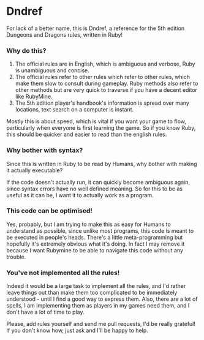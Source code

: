 # Dndref

For lack of a better name, this is Dndref, a reference for the 5th edition
Dungeons and Dragons rules, written in Ruby!

### Why do this?

1. The official rules are in English, which is ambiguous and verbose, Ruby is unambiguous and concise.
2. The official rules refer to other rules which refer to other rules, which make them slow to consult
  during gameplay. Ruby methods also refer to other methods but are very quick to traverse if you have a
  decent editor like RubyMine.
3. The 5th edition player's handbook's information is spread over many locations, text search
  on a computer is instant.

Mostly this is about speed, which is vital if you want your game to flow, particularly when everyone
is first learning the game. So if you know Ruby, this should be quicker and easier to read than the english rules.

### Why bother with syntax?

Since this is written in Ruby to be read by Humans, why bother with making it actually executable?

If the code doesn't actually run, it can quickly become ambiguous again, since syntax errors have no
well defined meaning. So for this to be as useful as it can be, I want it to actually work as a program.


### This code can be optimised!

Yes, probably, but I am trying to make this as easy for Humans to understand as possible, since
unlike most programs, this code is meant to be executed in people's heads. There's a little meta-programming
but hopefully it's extremely obvious what it's doing. In fact I may remove it because I want Rubymine
to be able to navigate this code without any trouble.


### You've not implemented all the rules!

Indeed it would be a large task to implement all the rules, and I'd rather leave things out than make
them too complicated to be immediately understood - until I find a good way to express them. Also, there
are a lot of spells, I am implementing them as players in my games need them, and I don't have a lot of
time to play.

Please, add rules yourself and send me pull requests, I'd be really grateful! If you don't know
how, just ask and I'll be happy to help.

